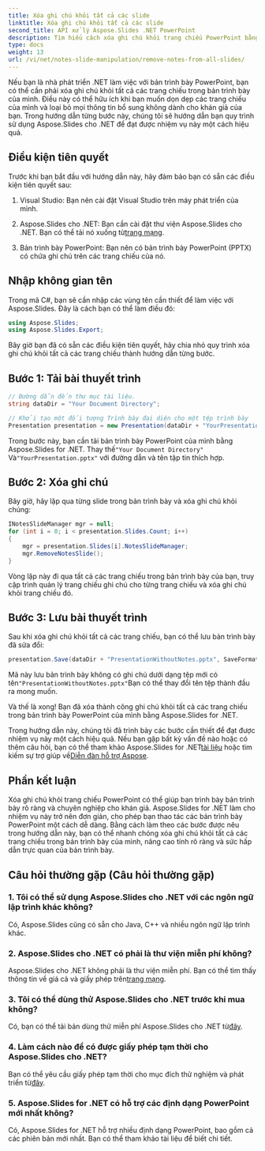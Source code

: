 ```yaml
---
title: Xóa ghi chú khỏi tất cả các slide
linktitle: Xóa ghi chú khỏi tất cả các slide
second_title: API xử lý Aspose.Slides .NET PowerPoint
description: Tìm hiểu cách xóa ghi chú khỏi trang chiếu PowerPoint bằng Aspose.Slides for .NET. Làm cho bài thuyết trình của bạn sạch sẽ và chuyên nghiệp hơn.
type: docs
weight: 13
url: /vi/net/notes-slide-manipulation/remove-notes-from-all-slides/
---
```


Nếu bạn là nhà phát triển .NET làm việc với bản trình bày PowerPoint, bạn có thể cần phải xóa ghi chú khỏi tất cả các trang chiếu trong bản trình bày của mình. Điều này có thể hữu ích khi bạn muốn dọn dẹp các trang chiếu của mình và loại bỏ mọi thông tin bổ sung không dành cho khán giả của bạn. Trong hướng dẫn từng bước này, chúng tôi sẽ hướng dẫn bạn quy trình sử dụng Aspose.Slides cho .NET để đạt được nhiệm vụ này một cách hiệu quả.

## Điều kiện tiên quyết

Trước khi bạn bắt đầu với hướng dẫn này, hãy đảm bảo bạn có sẵn các điều kiện tiên quyết sau:

1. Visual Studio: Bạn nên cài đặt Visual Studio trên máy phát triển của mình.

2.  Aspose.Slides cho .NET: Bạn cần cài đặt thư viện Aspose.Slides cho .NET. Bạn có thể tải nó xuống từ[trang mạng](https://releases.aspose.com/slides/net/).

3. Bản trình bày PowerPoint: Bạn nên có bản trình bày PowerPoint (PPTX) có chứa ghi chú trên các trang chiếu của nó.

## Nhập không gian tên

Trong mã C#, bạn sẽ cần nhập các vùng tên cần thiết để làm việc với Aspose.Slides. Đây là cách bạn có thể làm điều đó:

```csharp
using Aspose.Slides;
using Aspose.Slides.Export;
```

Bây giờ bạn đã có sẵn các điều kiện tiên quyết, hãy chia nhỏ quy trình xóa ghi chú khỏi tất cả các trang chiếu thành hướng dẫn từng bước.

## Bước 1: Tải bài thuyết trình

```csharp
// Đường dẫn đến thư mục tài liệu.
string dataDir = "Your Document Directory";

// Khởi tạo một đối tượng Trình bày đại diện cho một tệp trình bày
Presentation presentation = new Presentation(dataDir + "YourPresentation.pptx");
```

 Trong bước này, bạn cần tải bản trình bày PowerPoint của mình bằng Aspose.Slides for .NET. Thay thế`"Your Document Directory"` Và`"YourPresentation.pptx"` với đường dẫn và tên tập tin thích hợp.

## Bước 2: Xóa ghi chú

Bây giờ, hãy lặp qua từng slide trong bản trình bày và xóa ghi chú khỏi chúng:

```csharp
INotesSlideManager mgr = null;
for (int i = 0; i < presentation.Slides.Count; i++)
{
    mgr = presentation.Slides[i].NotesSlideManager;
    mgr.RemoveNotesSlide();
}
```

Vòng lặp này đi qua tất cả các trang chiếu trong bản trình bày của bạn, truy cập trình quản lý trang chiếu ghi chú cho từng trang chiếu và xóa ghi chú khỏi trang chiếu đó.

## Bước 3: Lưu bài thuyết trình

Sau khi xóa ghi chú khỏi tất cả các trang chiếu, bạn có thể lưu bản trình bày đã sửa đổi:

```csharp
presentation.Save(dataDir + "PresentationWithoutNotes.pptx", SaveFormat.Pptx);
```

 Mã này lưu bản trình bày không có ghi chú dưới dạng tệp mới có tên`"PresentationWithoutNotes.pptx"`Bạn có thể thay đổi tên tệp thành đầu ra mong muốn.

Và thế là xong! Bạn đã xóa thành công ghi chú khỏi tất cả các trang chiếu trong bản trình bày PowerPoint của mình bằng Aspose.Slides for .NET.

 Trong hướng dẫn này, chúng tôi đã trình bày các bước cần thiết để đạt được nhiệm vụ này một cách hiệu quả. Nếu bạn gặp bất kỳ vấn đề nào hoặc có thêm câu hỏi, bạn có thể tham khảo Aspose.Slides for .NET[tài liệu](https://reference.aspose.com/slides/net/) hoặc tìm kiếm sự trợ giúp về[Diễn đàn hỗ trợ Aspose](https://forum.aspose.com/).

## Phần kết luận

Xóa ghi chú khỏi trang chiếu PowerPoint có thể giúp bạn trình bày bản trình bày rõ ràng và chuyên nghiệp cho khán giả. Aspose.Slides for .NET làm cho nhiệm vụ này trở nên đơn giản, cho phép bạn thao tác các bản trình bày PowerPoint một cách dễ dàng. Bằng cách làm theo các bước được nêu trong hướng dẫn này, bạn có thể nhanh chóng xóa ghi chú khỏi tất cả các trang chiếu trong bản trình bày của mình, nâng cao tính rõ ràng và sức hấp dẫn trực quan của bản trình bày.

## Câu hỏi thường gặp (Câu hỏi thường gặp)

### 1. Tôi có thể sử dụng Aspose.Slides cho .NET với các ngôn ngữ lập trình khác không?

Có, Aspose.Slides cũng có sẵn cho Java, C++ và nhiều ngôn ngữ lập trình khác.

### 2. Aspose.Slides cho .NET có phải là thư viện miễn phí không?

 Aspose.Slides cho .NET không phải là thư viện miễn phí. Bạn có thể tìm thấy thông tin về giá cả và giấy phép trên[trang mạng](https://purchase.aspose.com/buy).

### 3. Tôi có thể dùng thử Aspose.Slides cho .NET trước khi mua không?

 Có, bạn có thể tải bản dùng thử miễn phí Aspose.Slides cho .NET từ[đây](https://releases.aspose.com/).

### 4. Làm cách nào để có được giấy phép tạm thời cho Aspose.Slides cho .NET?

 Bạn có thể yêu cầu giấy phép tạm thời cho mục đích thử nghiệm và phát triển từ[đây](https://purchase.aspose.com/temporary-license/).

### 5. Aspose.Slides for .NET có hỗ trợ các định dạng PowerPoint mới nhất không?

Có, Aspose.Slides for .NET hỗ trợ nhiều định dạng PowerPoint, bao gồm cả các phiên bản mới nhất. Bạn có thể tham khảo tài liệu để biết chi tiết.